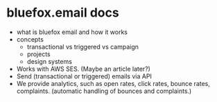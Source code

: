# bluefox.email docs

 - what is bluefox email and how it works
 - concepts
   - transactional vs triggered vs campaign
   - projects
   - design systems
 - Works with AWS SES. (Maybe an article later?)
 - Send (transactional or triggered) emails via API
 - We provide analytics, such as open rates, click rates, bounce rates, complaints. (automatic handling of bounces and complaints.)

